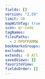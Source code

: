 ```yaml
---
fields: []
version: "2.59"
limit: 20
mapWithTag: true
icon: qr-code
tagNames: 
filesPaths:
  - 2 ПРОГРАММЫ
bookmarksGroups: 
excludes: 
extends: -0 All
savedViews: []
favoriteView: 
fieldsOrder: []
---
```

